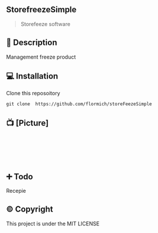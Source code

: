 ## StorefreezeSimple

> Storefeeze software

## 📃 Description

Management freeze product



## 💻 Installation
Clone this reposoitory

```
git clone  https://github.com/flormich/storeFeezeSimple
```

## 📺 [Picture]

<br>
<p align="center">
 
<br><br>
</p>

## ➕ Todo

Recepie


##  ©️ Copyright
This project is under the MIT LICENSE
